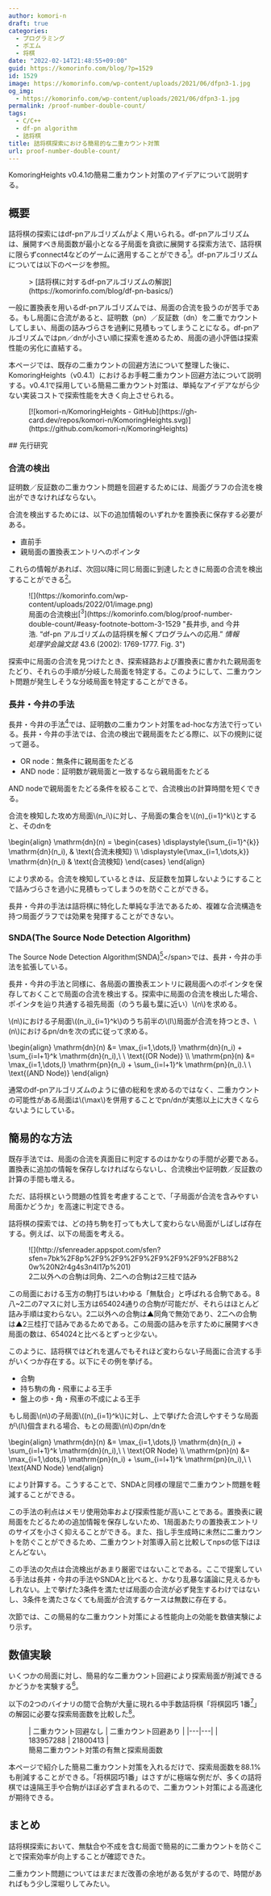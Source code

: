 ```yaml
---
author: komori-n
draft: true
categories:
  - プログラミング
  - ポエム
  - 将棋
date: "2022-02-14T21:48:55+09:00"
guid: https://komorinfo.com/blog/?p=1529
id: 1529
image: https://komorinfo.com/wp-content/uploads/2021/06/dfpn3-1.jpg
og_img:
  - https://komorinfo.com/wp-content/uploads/2021/06/dfpn3-1.jpg
permalink: /proof-number-double-count/
tags:
  - C/C++
  - df-pn algorithm
  - 詰将棋
title: 詰将棋探索における簡易的な二重カウント対策
url: proof-number-double-count/
---
```


KomoringHeights v0.4.1の簡易二重カウント対策のアイデアについて説明する。

## 概要

詰将棋の探索にはdf-pnアルゴリズムがよく用いられる。df-pnアルゴリズムは、展開すべき局面数が最小となる子局面を貪欲に展開する探索方法で、詰将棋に限らずconnect4などのゲームに適用することができる<span class="easy-footnote-margin-adjust" id="easy-footnote-1-1529"></span><span class="easy-footnote">[<sup>1</sup>](https://komorinfo.com/blog/proof-number-double-count/#easy-footnote-bottom-1-1529 "Allis, Louis Victor. <em>Searching for solutions in games and artificial intelligence</em>. Wageningen: Ponsen & Looijen, 1994.")</span>。df-pnアルゴリズムについては以下のページを参照。

<figure class="wp-block-embed is-type-wp-embed is-provider-コウモリのちょーおんぱ wp-block-embed-コウモリのちょーおんぱ"><div class="wp-block-embed__wrapper">> [詰将棋に対するdf-pnアルゴリズムの解説](https://komorinfo.com/blog/df-pn-basics/)

<iframe class="wp-embedded-content" data-secret="UkAKdozXwu" frameborder="0" height="282" marginheight="0" marginwidth="0" sandbox="allow-scripts" scrolling="no" security="restricted" src="https://komorinfo.com/blog/df-pn-basics/embed/#?secret=UkAKdozXwu" style="position: absolute; clip: rect(1px, 1px, 1px, 1px);" title="“詰将棋に対するdf-pnアルゴリズムの解説” — コウモリのちょーおんぱ" width="500"></iframe></div></figure>一般に置換表を用いるdf-pnアルゴリズムでは、局面の合流を扱うのが苦手である。もし局面に合流があると、証明数（pn）／反証数（dn）を二重でカウントしてしまい、局面の詰みづらさを過剰に見積もってしまうことになる。df-pnアルゴリズムではpn／dnが小さい順に探索を進めるため、局面の過小評価は探索性能の劣化に直結する。

本ページでは、既存の二重カウントの回避方法について整理した後に、KomoringHeights（v0.4.1）におけるお手軽二重カウント回避方法について説明する。v0.4.1で採用している簡易二重カウント対策は、単純なアイデアながら少ない実装コストで探索性能を大きく向上させられる。

<figure class="wp-block-image">[![komori-n/KomoringHeights - GitHub](https://gh-card.dev/repos/komori-n/KomoringHeights.svg)](https://github.com/komori-n/KomoringHeights)</figure>## 先行研究

### 合流の検出

証明数／反証数の二重カウント問題を回避するためには、局面グラフの合流を検出ができなければならない。

合流を検出するためには、以下の追加情報のいずれかを置換表に保存する必要がある。

- 直前手
- 親局面の置換表エントリへのポインタ

これらの情報があれば、次回以降に同じ局面に到達したときに局面の合流を検出することができる<span class="easy-footnote-margin-adjust" id="easy-footnote-2-1529"></span><span class="easy-footnote">[<sup>2</sup>](https://komorinfo.com/blog/proof-number-double-count/#easy-footnote-bottom-2-1529 "直前手だけでは取った駒が分からないので、厳密には合流検出できないケースが存在する")</span>。

<div class="wp-block-image"><figure class="aligncenter size-full is-resized">![](https://komorinfo.com/wp-content/uploads/2022/01/image.png)<figcaption>局面の合流検出<span class="easy-footnote-margin-adjust" id="easy-footnote-3-1529"></span><span class="easy-footnote">[<sup>3</sup>](https://komorinfo.com/blog/proof-number-double-count/#easy-footnote-bottom-3-1529 "長井歩, and 今井浩. &#8220;df-pn アルゴリズムの詰将棋を解くプログラムへの応用.&#8221;&nbsp;<em>情報処理学会論文誌</em>&nbsp;43.6 (2002): 1769-1777. Fig. 3")</span></figcaption></figure></div>探索中に局面の合流を見つけたとき、探索経路および置換表に書かれた親局面をたどり、それらの手順が分岐した局面を特定する。このようにして、二重カウント問題が発生しそうな分岐局面を特定することができる。

### 長井・今井の手法

長井・今井の手法<span class="easy-footnote-margin-adjust" id="easy-footnote-4-1529"></span><span class="easy-footnote">[<sup>4</sup>](https://komorinfo.com/blog/proof-number-double-count/#easy-footnote-bottom-4-1529 "長井歩, and 今井浩. “df-pn アルゴリズムの詰将棋を解くプログラムへの応用.” <em>情報処理学会論文誌</em> 43.6 (2002): 1769-1777.")</span>では、証明数の二重カウント対策をad-hocな方法で行っている。長井・今井の手法では、合流の検出で親局面をたどる際に、以下の規則に従って遡る。

- OR node：無条件に親局面をたどる
- AND node：証明数が親局面と一致するなら親局面をたどる

AND nodeで親局面をたどる条件を絞ることで、合流検出の計算時間を短くできる。

合流を検知した攻め方局面\\(n_i\\)に対し、子局面の集合を\\((n)\_{i=1}^k\\)とすると、そのdnを

<meta charset="utf-8"></meta>\\begin{align}
 \\mathrm{dn}(n) =
 \\begin{cases}
 \\displaystyle{\\sum\_{i=1}^{k}} \\mathrm{dn}(n\_i), &amp; \\text{合流未検知} \\\\
 \\displaystyle{\\max\_{i=1,\\dots,k}} \\mathrm{dn}(n\_i) &amp; \\text{合流検知}
 \\end{cases}
\\end{align}

により求める。合流を検知しているときは、反証数を加算しないようにすることで詰みづらさを過小に見積もってしまうのを防ぐことができる。

長井・今井の手法は詰将棋に特化した単純な手法であるため、複雑な合流構造を持つ局面グラフでは効果を発揮することができない。

### SNDA(The Source Node Detection Algorithm)

The Source Node Detection Algorithm(SNDA)<span class="easy-footnote-margin-adjust" id="easy-footnote-5-1529"></span><span class="easy-footnote">[<sup>5</sup>](https://komorinfo.com/blog/proof-number-double-count/#easy-footnote-bottom-5-1529 "Kishimoto, A. (2010). Dealing with Infinite Loops, Underestimation, and Overestimation of Depth-First Proof-Number Search. Proceedings of the AAAI Conference on Artificial Intelligence, 24(1), 108-113. Retrieved from https://ojs.aaai.org/index.php/AAAI/article/view/7534")</span>では、長井・今井の手法を拡張している。

長井・今井の手法と同様に、各局面の置換表エントリに親局面へのポインタを保存しておくことで局面の合流を検出する。探索中に局面の合流を検出した場合、ポインタを辿り共通する祖先局面（のうち最も葉に近い）\\(n\\)を求める。

\\(n\\)における子局面\\((n_i)\_{i=1}^k\\)のうち前半の\\(l\\)局面が合流を持つとき、\\(n\\)におけるpn/dnを次の式に従って求める。

\\begin{align}
\\mathrm{dn}(n) &amp;= \\max\_{i=1,\\dots,l} \\mathrm{dn}(n_i) + \\sum\_{i=l+1}^k \\mathrm{dn}(n_i),\\ \\ \\text{(OR Node)} \\\\
\\mathrm{pn}(n) &amp;= \\max\_{i=1,\\dots,l} \\mathrm{pn}(n_i) + \\sum\_{i=l+1}^k \\mathrm{pn}(n_i).\\ \\ \\text{(AND Node)}
\\end{align}

通常のdf-pnアルゴリズムのように値の総和を求めるのではなく、二重カウントの可能性がある局面は\\(\\max\\)を併用することでpn/dnが実態以上に大きくならないようにしている。

## 簡易的な方法

既存手法では、局面の合流を真面目に判定するのはかなりの手間が必要である。置換表に追加の情報を保存しなければならないし、合流検出や証明数／反証数の計算の手間も増える。

ただ、詰将棋という問題の性質を考慮することで、「子局面が合流を含みやすい局面かどうか」を高速に判定できる。

詰将棋の探索では、どの持ち駒を打っても大して変わらない局面がしばしば存在する。例えば、以下の局面を考える。

<div class="wp-block-image"><figure class="aligncenter">![](http://sfenreader.appspot.com/sfen?sfen=7bk%2F8p%2F9%2F9%2F9%2F9%2F9%2F9%2FB8%20w%20N2r4g4s3n4l17p%201)<figcaption>2二以外への合駒は同角、2二への合駒は2三桂で詰み</figcaption></figure></div>この局面における玉方の駒打ちはいわゆる「無駄合」と呼ばれる合駒である。8八~2二の7マスに対し玉方は654024通りの合駒が可能だが、それらはほとんど詰み手順は変わらない。2二以外への合駒は▲同角で無効であり、2二への合駒は▲2三桂打で詰みであるためである。この局面の詰みを示すために展開すべき局面の数は、654024と比べるとずっと少ない。

このように、詰将棋ではどれを選んでもそれほど変わらない子局面に合流する手がいくつか存在する。以下にその例を挙げる。

- 合駒
- 持ち駒の角・飛車による王手
- 盤上の歩・角・飛車の不成による王手

もし局面\\(n\\)の子局面\\((n)\_{i=1}^k\\)に対し、上で挙げた合流しやすそうな局面が\\(l\\)個含まれる場合、もとの局面\\(n\\)のpn/dnを

<meta charset="utf-8"></meta>\\begin{align}
 \\mathrm{dn}(n) &amp;= \\max\_{i=1,\\dots,l} \\mathrm{dn}(n\_i) + \\sum\_{i=l+1}^k \\mathrm{dn}(n\_i),\\ \\ \\text{OR Node} \\\\
 \\mathrm{pn}(n) &amp;= \\max\_{i=1,\\dots,l} \\mathrm{pn}(n\_i) + \\sum\_{i=l+1}^k \\mathrm{pn}(n\_i),\\ \\ \\text{AND Node}
\\end{align}

により計算する。こうすることで、SNDAと同様の理屈で二重カウント問題を軽減することができる。

この手法の利点はメモリ使用効率および探索性能が高いことである。置換表に親局面をたどるための追加情報を保存しないため、1局面あたりの置換表エントリのサイズを小さく抑えることができる。また、指し手生成時に未然に二重カウントを防ぐことができるため、二重カウント対策導入前と比較してnpsの低下はほとんどない。

この手法の欠点は合流検出があまり厳密ではないことである。ここで提案している手法は長井・今井の手法やSNDAと比べると、かなり乱暴な議論に見えるかもしれない。上で挙げた3条件を満たせば局面の合流が必ず発生するわけではないし、3条件を満たさなくても局面が合流するケースは無数に存在する。

次節では、この簡易的な二重カウント対策による性能向上の効能を数値実験により示す。

## 数値実験

いくつかの局面に対し、簡易的な二重カウント回避により探索局面が削減できるかどうかを実験する<span class="easy-footnote-margin-adjust" id="easy-footnote-6-1529"></span><span class="easy-footnote">[<sup>6</sup>](https://komorinfo.com/blog/proof-number-double-count/#easy-footnote-bottom-6-1529 "df-pnアルゴリズムは探索順序が効率に大きく影響する手法である。実際、pnが等しい局面をどのような順序で探索するかによって探索局面数が変わる。そのため、以下の記録はあくまで参考程度として捉えていただきたい")</span>。

以下の2つのバイナリの間で合駒が大量に現れる中手数詰将棋「将棋図巧 1番<span class="easy-footnote-margin-adjust" id="easy-footnote-7-1529"></span><span class="easy-footnote">[<sup>7</sup>](https://komorinfo.com/blog/proof-number-double-count/#easy-footnote-bottom-7-1529 "伊藤看寿「将棋図巧1番」 69手詰。5連続飛車の限定打・限定合で有名。")</span>」の解図に必要な探索局面数を比較した<span class="easy-footnote-margin-adjust" id="easy-footnote-8-1529"></span><span class="easy-footnote">[<sup>8</sup>](https://komorinfo.com/blog/proof-number-double-count/#easy-footnote-bottom-8-1529 "KomoringHeights v0.4.1。USI_Hashは1024MB、余詰探索はOFF")</span>。

<figure class="wp-block-table">| 二重カウント回避なし | 二重カウント回避あり |
|---|---|
| 183957288 | 21800413 |

<figcaption>簡易二重カウント対策の有無と探索局面数</figcaption></figure>本ページで紹介した簡易二重カウント対策を入れるだけで、探索局面数を88.1%も削減することができる。「将棋図巧1番」はさすがに極端な例だが、多くの詰将棋では遠隔王手や合駒がほぼ必ず含まれるので、二重カウント対策による高速化が期待できる。

## まとめ

詰将棋探索において、無駄合や不成を含む局面で簡易的に二重カウントを防ぐことで探索効率が向上することが確認できた。

二重カウント問題についてはまだまだ改善の余地がある気がするので、時間があればもう少し深堀りしてみたい。
